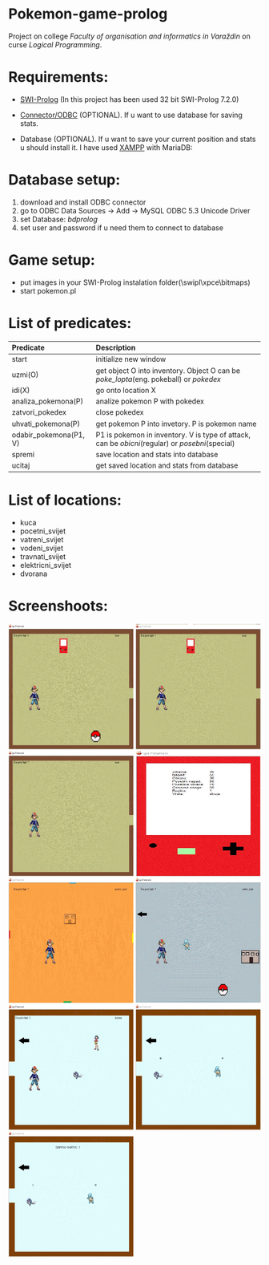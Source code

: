 # Pokemon-game-prolog
  Project on college *Faculty of organisation and informatics in Varaždin* on curse *Logical Programming*.

# Requirements:

  - [SWI-Prolog](http://www.swi-prolog.org/download/stable?show=all) (In this project has been used 32 bit SWI-Prolog 7.2.0) 

  - [Connector/ODBC](http://dev.mysql.com/downloads/connector/odbc/) (OPTIONAL). If u want to use database for saving stats.
  
  - Database (OPTIONAL). If u want to save your current position and stats u should install it. I have used [XAMPP](https://www.apachefriends.org/index.html) with MariaDB:        
 
# Database setup:
  1. download and install ODBC connector
  2. go to ODBC Data Sources -> Add -> MySQL ODBC 5.3 Unicode Driver
  3. set Database: *bdprolog* 
  4. set user and password if u need them to connect to database
  

# Game setup:
 - put images in your SWI-Prolog instalation folder(\swipl\xpce\bitmaps)
 - start pokemon.pl

# List of predicates: 
| Predicate | Description |
| :-------- | :---------- |
| start | initialize new window |
| uzmi(O) | get object O into inventory. Object O can be *poke_lopta*(eng. pokeball) or *pokedex* |
| idi(X) | go onto location X |
| analiza_pokemona(P) | analize pokemon P with pokedex |
| zatvori_pokedex | close pokedex |
| uhvati_pokemona(P) | get pokemon P into invetory. P is pokemon name |
| odabir_pokemona(P1, V) | P1 is pokemon in inventory. V is type of attack, can be *obicni*(regular) or *posebni*(special) |
| spremi | save location and stats into database |
| ucitaj | get saved location and stats from database |

# List of locations:
  - kuca
  - pocetni_svijet
  - vatreni_svijet
  - vodeni_svijet
  - travnati_svijet
  - elektricni_svijet
  - dvorana
  
 # Screenshoots:
 <p float="left">
  <img src="https://github.com/filip2893/Pokemon-game-prolog/blob/master/screenshoots/1.jpg" alt="alt text" width="250" height="250">
  <img src="https://github.com/filip2893/Pokemon-game-prolog/blob/master/screenshoots/2.jpg" alt="alt text" width="250" height="250">
  <img src="https://github.com/filip2893/Pokemon-game-prolog/blob/master/screenshoots/3.jpg" alt="alt text" width="250" height="250">
  <img src="https://github.com/filip2893/Pokemon-game-prolog/blob/master/screenshoots/4.jpg" alt="alt text" width="250" height="250">
  <img src="https://github.com/filip2893/Pokemon-game-prolog/blob/master/screenshoots/5.jpg" alt="alt text" width="250" height="250">
  <img src="https://github.com/filip2893/Pokemon-game-prolog/blob/master/screenshoots/5_1.jpg" alt="alt text" width="250" height="250"> 
  <img src="https://github.com/filip2893/Pokemon-game-prolog/blob/master/screenshoots/5_2.jpg" alt="alt text" width="250" height="250">
  <img src="https://github.com/filip2893/Pokemon-game-prolog/blob/master/screenshoots/6.jpg" alt="alt text" width="250" height="250">
  <img src="https://github.com/filip2893/Pokemon-game-prolog/blob/master/screenshoots/7.jpg" alt="alt text" width="250" height="250">
  </p>
